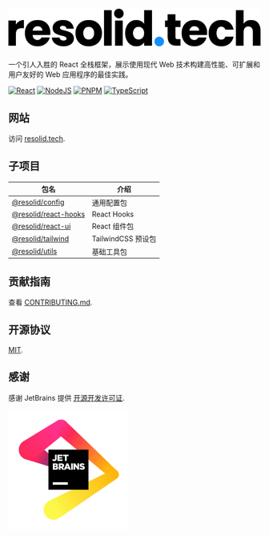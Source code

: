 # ![Resolid](.github/assets/resolid.svg)

一个引人入胜的 React 全栈框架，展示使用现代 Web 技术构建高性能、可扩展和用户友好的 Web 应用程序的最佳实践。

[![React](https://img.shields.io/badge/React-20232A?style=flat&logo=react&logoColor=61DAFB)](https://react.dev)
[![NodeJS](https://img.shields.io/badge/Node.js-339933?style=flat&logo=nodedotjs&logoColor=white)](https://nodejs.org)
[![PNPM](https://img.shields.io/badge/PNPM-F28D1A?style=flat&logo=pnpm&logoColor=white)](https://pnpm.io)
[![TypeScript](https://img.shields.io/badge/TypeScript-007ACC?style=flat&logo=typescript&logoColor=white)](https://www.typescriptlang.org)

## 网站

访问 [resolid.tech](https://resolid.tech).

## 子项目

| 包名                                                                     | 介绍               |
| ------------------------------------------------------------------------ | ------------------ |
| [@resolid/config](https://github.com/huijiewei/resolid-config)           | 通用配置包         |
| [@resolid/react-hooks](https://github.com/huijiewei/resolid-react-hooks) | React Hooks        |
| [@resolid/react-ui](https://github.com/huijiewei/resolid-react-ui)       | React 组件包       |
| [@resolid/tailwind](https://github.com/huijiewei/resolid-tailwind)       | TailwindCSS 预设包 |
| [@resolid/utils](https://github.com/huijiewei/resolid-utils)             | 基础工具包         |

## 贡献指南

查看 [CONTRIBUTING.md](./CONTRIBUTING.md).

## 开源协议

[MIT](./LICENSE).

## 感谢

感谢 JetBrains 提供 [开源开发许可证](https://jb.gg/OpenSourceSupport).

![JetBrain](.github/assets/jetbrain.svg)
